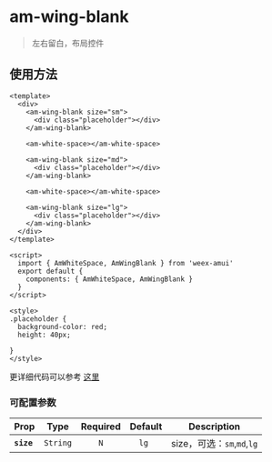 # am-wing-blank

> 左右留白，布局控件


## 使用方法 

```vue
<template>
  <div>
    <am-wing-blank size="sm">
      <div class="placeholder"></div>
    </am-wing-blank>
    
    <am-white-space></am-white-space>

    <am-wing-blank size="md">
      <div class="placeholder"></div>
    </am-wing-blank>
    
    <am-white-space></am-white-space>

    <am-wing-blank size="lg">
      <div class="placeholder"></div>
    </am-wing-blank>
  </div>
</template>

<script>
  import { AmWhiteSpace, AmWingBlank } from 'weex-amui'
  export default {
    components: { AmWhiteSpace, AmWingBlank }
  }
</script>

<style>
.placeholder {
  background-color: red;
  height: 40px;

}
</style>

```
更详细代码可以参考 [这里](https://github.com/HMingHe/weex-amui/blob/master/example/wing-blank/index.vue)

### 可配置参数
| Prop	 | Type | Required | Default | Description |
| ---- |:----:|:---:|:-------:|:----------:|
| **`size`** | `String` | `N` | `lg ` | size，可选：`sm`,`md`,`lg` |